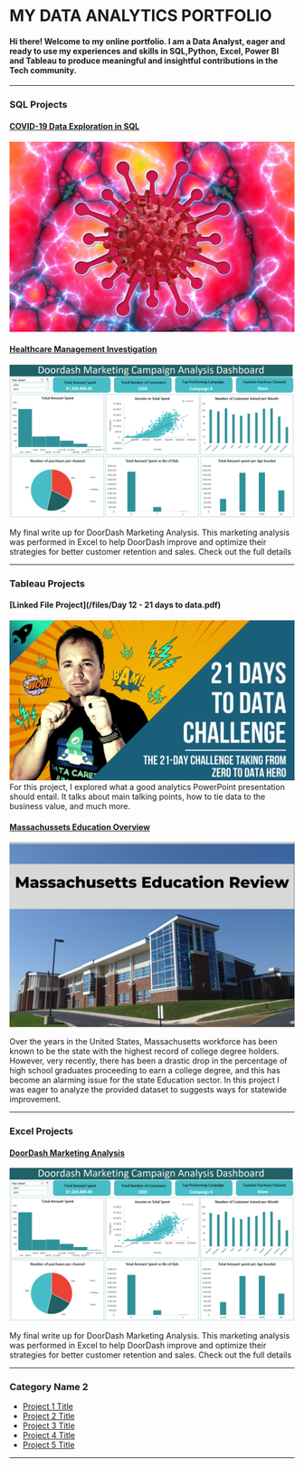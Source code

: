 # MY DATA ANALYTICS PORTFOLIO
#### Hi there! Welcome to my online portfolio. I am a Data Analyst, eager and ready to use my experiences and skills in SQL,Python, Excel, Power BI and Tableau to produce meaningful and insightful contributions in the Tech community.

---

### SQL Projects

#### [COVID-19 Data Exploration in SQL](/sample_project)
<img src="images/covid-19-4966159_1920-1024x683-1.jpg?raw=true"/>



#### [Healthcare Management Investigation](https://www.linkedin.com/pulse/healthcare-management-investigation-tolulope-akinmoju-/)
[<img src="images/Screenshot_20221202_104813.png?raw=true"/>](https://www.linkedin.com/pulse/healthcare-management-investigation-tolulope-akinmoju-/)

My final write up for DoorDash Marketing Analysis. This marketing analysis was performed in Excel to help DoorDash improve and optimize their strategies for better customer retention and sales. Check out the full details 

---

### Tableau Projects
#### [Linked File Project](/files/Day 12 - 21 days to data.pdf)
<img src="images/21 Days To Data Challenge.png?raw=true"/>
For this project, I explored what a good analytics PowerPoint presentation should entail. It talks about main talking points, how to tie data to the business value, and much more. 


#### [Massachussets Education Overview](/Education_Analysis.md)
<img src="images/Classroom Newsletter (1).png?raw=true"/>

Over the years in the United States, Massachusetts workforce has been known to be the state with the highest record of college degree holders. However, very recently, there has been a drastic drop in the percentage of high school graduates proceeding to earn a college degree, and this has become an alarming issue for the state Education sector. In this project I was eager to analyze the provided dataset to suggests ways for statewide improvement.

---

### Excel Projects
#### [DoorDash Marketing Analysis](https://www.linkedin.com/pulse/doordash-marketing-analysis-tolulope-akinmoju-/)
[<img src="images/Screenshot_20221202_104813.png?raw=true"/>](https://www.linkedin.com/pulse/doordash-marketing-analysis-tolulope-akinmoju-/)

My final write up for DoorDash Marketing Analysis. This marketing analysis was performed in Excel to help DoorDash improve and optimize their strategies for better customer retention and sales. Check out the full details 

---

### Category Name 2

- [Project 1 Title](http://example.com/)
- [Project 2 Title](http://example.com/)
- [Project 3 Title](http://example.com/)
- [Project 4 Title](http://example.com/)
- [Project 5 Title](http://example.com/)

---




